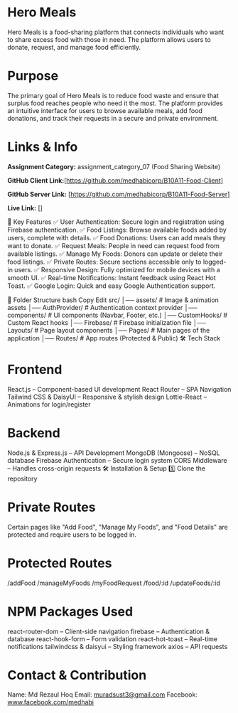 # Hero Meals

Hero Meals is a food-sharing platform that connects individuals who want to share excess food with those in need. The platform allows users to donate, request, and manage food efficiently.

# Purpose

The primary goal of Hero Meals is to reduce food waste and ensure that surplus food reaches people who need it the most. The platform provides an intuitive interface for users to browse available meals, add food donations, and track their requests in a secure and private environment.

# Links & Info

**Assignment Category:** assignment_category_07 (Food Sharing Website)

**GitHub Client Link:**[https://github.com/medhabicorp/B10A11-Food-Client]

**GitHub Server Link:** [https://github.com/medhabicorp/B10A11-Food-Server]

**Live Link:** []

🚀 Key Features
✅ User Authentication: Secure login and registration using Firebase authentication.
✅ Food Listings: Browse available foods added by users, complete with details.
✅ Food Donations: Users can add meals they want to donate.
✅ Request Meals: People in need can request food from available listings.
✅ Manage My Foods: Donors can update or delete their food listings.
✅ Private Routes: Secure sections accessible only to logged-in users.
✅ Responsive Design: Fully optimized for mobile devices with a smooth UI.
✅ Real-time Notifications: Instant feedback using React Hot Toast.
✅ Google Login: Quick and easy Google Authentication support.

📂 Folder Structure
bash
Copy
Edit
src/
│── assets/ # Image & animation assets
│── AuthProvider/ # Authentication context provider
│── components/ # UI components (Navbar, Footer, etc.)
│── CustomHooks/ # Custom React hooks
│── Firebase/ # Firebase initialization file
│── Layouts/ # Page layout components
│── Pages/ # Main pages of the application
│── Routes/ # App routes (Protected & Public)
🛠️ Tech Stack

# Frontend

React.js – Component-based UI development
React Router – SPA Navigation
Tailwind CSS & DaisyUI – Responsive & stylish design
Lottie-React – Animations for login/register

# Backend

Node.js & Express.js – API Development
MongoDB (Mongoose) – NoSQL database
Firebase Authentication – Secure login system
CORS Middleware – Handles cross-origin requests
🛠️ Installation & Setup
1️⃣ Clone the repository

# Private Routes

Certain pages like "Add Food", "Manage My Foods", and "Food Details" are protected and require users to be logged in.

# Protected Routes

/addFood
/manageMyFoods
/myFoodRequest
/food/:id
/updateFoods/:id

# NPM Packages Used

react-router-dom – Client-side navigation
firebase – Authentication & database
react-hook-form – Form validation
react-hot-toast – Real-time notifications
tailwindcss & daisyui – Styling framework
axios – API requests

# Contact & Contribution

Name: Md Rezaul Hoq
Email: muradsust3@gmail.com
Facebook: www.facebook.com/medhabi
